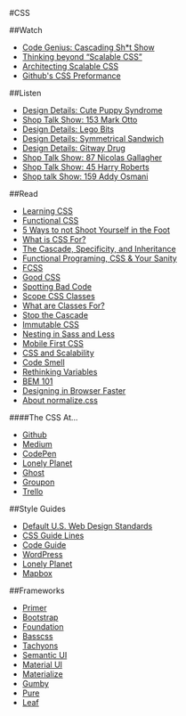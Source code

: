 #CSS

##Watch
- [Code Genius: Cascading Sh*t Show](https://www.youtube.com/watch?v=iniwPUEbPUM)
- [Thinking beyond “Scalable CSS”](https://www.youtube.com/watch?v=L8w3v9m6G04)
- [Architecting Scalable CSS](https://www.youtube.com/watch?v=KVHpHew5jAI)
- [Github's CSS Preformance](https://speakerdeck.com/jonrohan/githubs-css-performance)

##Listen
- [Design Details: Cute Puppy Syndrome](https://spec.fm/podcasts/design-details/15975)
- [Shop Talk Show: 153 Mark Otto](http://shoptalkshow.com/episodes/153-mark-otto/)
- [Design Details: Lego Bits](https://spec.fm/podcasts/design-details/16190)
- [Design Details: Symmetrical Sandwich](https://spec.fm/podcasts/design-details/14701)
- [Design Details: Gitway Drug](https://spec.fm/podcasts/design-details/19537)
- [Shop Talk Show: 87 Nicolas Gallagher](http://shoptalkshow.com/episodes/087-nicolas-gallagher/)
- [Shop Talk Show: 45 Harry Roberts](http://shoptalkshow.com/episodes/045-with-harry-roberts/)
- [Shop talk Show: 159 Addy Osmani](http://shoptalkshow.com/episodes/159-with-addy-osmani/)

##Read
- [Learning CSS](http://mrmrs.io/writing/2015/07/20/learning-css/)
- [Functional CSS](http://eng.wealthfront.com/2013/08/20/functional-css-fcss/)
- [5 Ways to not Shoot Yourself in the Foot](http://jxnblk.com/writing/posts/5-ways-to-not-shoot-yourself-in-the-foot-with-css/)
- [What is CSS For?](http://mrmrs.io/writing/2013/04/11/what-is-css-for/)
- [The Cascade, Specificity, and Inheritance](http://nicolasgallagher.com/css-cascade-specificity-inheritance/)
- [Functional Programing, CSS & Your Sanity](http://www.jon.gold/2015/07/functional-css/)
- [FCSS](http://eng.wealthfront.com/2013/08/20/functional-css-fcss/)
- [Good CSS](http://mrmrs.io/writing/2014/08/11/good-css/)
- [Spotting Bad Code](https://www.smashingmagazine.com/2012/07/coding-qa-with-chris-coyier-code-smell-type-grid/#spotting-bad-code)
- [Scope CSS Classes](http://markdotto.com/2012/02/16/scope-css-classes-with-prefixes/)
- [What are Classes For?](http://mrmrs.io/writing/2015/05/14/what-are-classes-for/)
- [Stop the Cascade](http://markdotto.com/2012/03/02/stop-the-cascade/)
- [Immutable CSS](http://csswizardry.com/2015/03/immutable-css/)
- [Nesting in Sass and Less](http://markdotto.com/2015/07/20/css-nesting/)
- [Mobile First CSS](http://mrmrs.io/writing/2014/08/18/mobile-first-css/)
- [CSS and Scalability](http://mrmrs.io/writing/2016/03/24/scalable-css/)
- [Code Smell](http://csswizardry.com/2012/11/code-smells-in-css/)
- [Rethinking Variables](http://jxnblk.com/writing/posts/rethinking-variables-in-css/)
- [BEM 101](https://css-tricks.com/bem-101/)
- [Designing in Browser Faster](http://jxnblk.com/writing/posts/designing-in-the-browser-faster/)
- [About normalize.css](http://nicolasgallagher.com/about-normalize-css/)

####The CSS At...
- [Github](http://markdotto.com/2014/07/23/githubs-css/)
- [Medium](https://medium.com/@fat/mediums-css-is-actually-pretty-fucking-good-b8e2a6c78b06#.a99xdtdow)
- [CodePen](http://codepen.io/chriscoyier/post/codepens-css)
- [Lonely Planet](http://ianfeather.co.uk/css-at-lonely-planet/)
- [Ghost](https://dev.ghost.org/css-at-ghost/)
- [Groupon](http://mikeaparicio.com/2014/08/10/css-at-groupon/)
- [Trello](http://blog.trello.com/refining-the-way-we-structure-our-css-at-trello/)

##Style Guides
- [Default U.S. Web Design Standards](https://standards.usa.gov/)
- [CSS Guide Lines](http://cssguidelin.es/)
- [Code Guide](http://codeguide.co/)
- [WordPress](https://make.wordpress.org/core/handbook/best-practices/coding-standards/css/)
- [Lonely Planet](http://rizzo.lonelyplanet.com/documentation/css/naming)
- [Mapbox](https://www.mapbox.com/base/)

##Frameworks
- [Primer](http://primercss.io/)
- [Bootstrap](http://getbootstrap.com/)
- [Foundation](http://foundation.zurb.com/)
- [Basscss](http://www.basscss.com/)
- [Tachyons](http://tachyons.io/)
- [Semantic UI](http://semantic-ui.com/)
- [Material UI](http://www.material-ui.com/)
- [Materialize](http://materializecss.com/)
- [Gumby](http://www.gumbyframework.com/)
- [Pure](http://purecss.io/)
- [Leaf](http://getleaf.com/)
